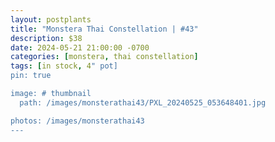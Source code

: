 ```yaml
---
layout: postplants
title: "Monstera Thai Constellation | #43"
description: $38
date: 2024-05-21 21:00:00 -0700
categories: [monstera, thai constellation]
tags: [in stock, 4" pot]
pin: true

image: # thumbnail
  path: /images/monsterathai43/PXL_20240525_053648401.jpg

photos: /images/monsterathai43
---
```

